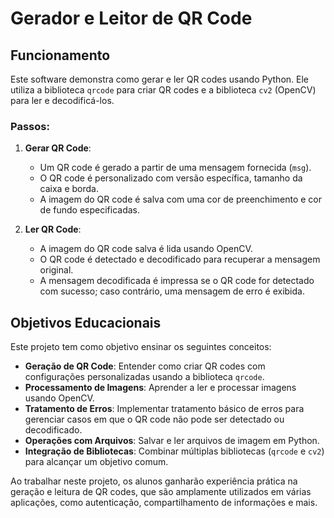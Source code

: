 # Gerador e Leitor de QR Code

## Funcionamento

Este software demonstra como gerar e ler QR codes usando Python. Ele utiliza a biblioteca `qrcode` para criar QR codes e a biblioteca `cv2` (OpenCV) para ler e decodificá-los.

### Passos:
1. **Gerar QR Code**:
    - Um QR code é gerado a partir de uma mensagem fornecida (`msg`).
    - O QR code é personalizado com versão específica, tamanho da caixa e borda.
    - A imagem do QR code é salva com uma cor de preenchimento e cor de fundo especificadas.

2. **Ler QR Code**:
    - A imagem do QR code salva é lida usando OpenCV.
    - O QR code é detectado e decodificado para recuperar a mensagem original.
    - A mensagem decodificada é impressa se o QR code for detectado com sucesso; caso contrário, uma mensagem de erro é exibida.

## Objetivos Educacionais

Este projeto tem como objetivo ensinar os seguintes conceitos:
- **Geração de QR Code**: Entender como criar QR codes com configurações personalizadas usando a biblioteca `qrcode`.
- **Processamento de Imagens**: Aprender a ler e processar imagens usando OpenCV.
- **Tratamento de Erros**: Implementar tratamento básico de erros para gerenciar casos em que o QR code não pode ser detectado ou decodificado.
- **Operações com Arquivos**: Salvar e ler arquivos de imagem em Python.
- **Integração de Bibliotecas**: Combinar múltiplas bibliotecas (`qrcode` e `cv2`) para alcançar um objetivo comum.

Ao trabalhar neste projeto, os alunos ganharão experiência prática na geração e leitura de QR codes, que são amplamente utilizados em várias aplicações, como autenticação, compartilhamento de informações e mais.